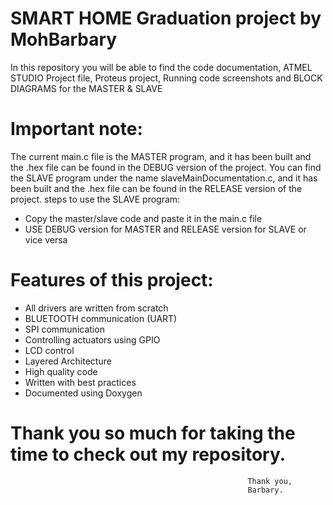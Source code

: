  # SMART HOME Graduation project by MohBarbary

In this repository you will be able to find the code documentation, ATMEL STUDIO Project file, Proteus project, Running code screenshots and BLOCK DIAGRAMS for the MASTER & SLAVE

 # Important note:
The current main.c file is the MASTER program, and it has been built and the .hex file can be found in the DEBUG version of the project.
You can find the SLAVE program under the name slaveMainDocumentation.c, and it has been built and the .hex file can be found in the RELEASE version of the project.
steps to use the SLAVE program:
- Copy the master/slave code and paste it in the main.c file
- USE DEBUG version for MASTER and RELEASE version for SLAVE or vice versa


# Features of this project:
- All drivers are written from scratch
- BLUETOOTH communication (UART)
- SPI communication
- Controlling actuators using GPIO
- LCD control
- Layered Architecture
- High quality code
- Written with best practices
- Documented using Doxygen

# Thank you so much for taking the time to check out my repository.
                                                         Thank you,
                                                         Barbary.
